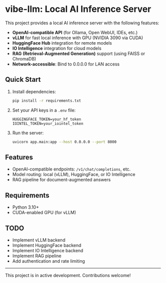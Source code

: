 # vibe-llm: Local AI Inference Server

This project provides a local AI inference server with the following features:
- **OpenAI-compatible API** (for Ollama, Open WebUI, IDEs, etc.)
- **vLLM** for fast local inference with GPU (NVIDIA 3090 via CUDA)
- **HuggingFace Hub** integration for remote models
- **IO Intelligence** integration for cloud models
- **RAG (Retrieval-Augmented Generation)** support (using FAISS or ChromaDB)
- **Network-accessible**: Bind to 0.0.0.0 for LAN access

## Quick Start

1. Install dependencies:
   ```bash
   pip install -r requirements.txt
   ```
2. Set your API keys in a `.env` file:
   ```env
   HUGGINGFACE_TOKEN=your_hf_token
   IOINTEL_TOKEN=your_iointel_token
   ```
3. Run the server:
   ```bash
   uvicorn app.main:app --host 0.0.0.0 --port 8000
   ```

## Features
- OpenAI-compatible endpoints: `/v1/chat/completions`, etc.
- Model routing: local (vLLM), HuggingFace, or IO Intelligence
- RAG pipeline for document-augmented answers

## Requirements
- Python 3.10+
- CUDA-enabled GPU (for vLLM)

## TODO
- Implement vLLM backend
- Implement HuggingFace backend
- Implement IO Intelligence backend
- Implement RAG pipeline
- Add authentication and rate limiting

---

This project is in active development. Contributions welcome!
